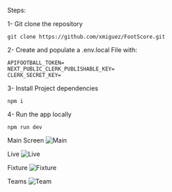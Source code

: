 Steps:

1- Git clone the repository

```
git clone https://github.com/xmiguez/FootScore.git
```

2- Create and populate a .env.local File with:

```
APIFOOTBALL_TOKEN=
NEXT_PUBLIC_CLERK_PUBLISHABLE_KEY=
CLERK_SECRET_KEY=
```

3- Install Project dependencies
```
npm i
```

4- Run the app locally
```
npm run dev
```

Main Screen
![Main](https://github.com/xmiguez/FootScore/assets/134708432/9e8b0956-3a4b-4e58-baff-c02ae6a53da5)

Live 
![Live](https://github.com/xmiguez/FootScore/assets/134708432/9543ff75-8b92-4d37-9619-c9a0a9a83095)

Fixture
![Fixture](https://github.com/xmiguez/FootScore/assets/134708432/580b4624-9c0f-4a4f-b2ad-f70f34a5c7df)

Teams
![Team](https://github.com/xmiguez/FootScore/assets/134708432/443747e8-5feb-4f53-9a1d-b0126d902b25)



